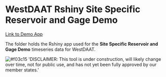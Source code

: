 # WestDAAT Rshiny Site Specific Reservoir and Gage Demo

 [Link to Demo App](https://waterdataexchangewswc.shinyapps.io/SiteSpecificReservoirAndGageDemo/)

 The folder holds the Rshiny app used for the **Site Specific Reservoir and Gage Demo** timeseries data for WestDAAT.

![#f03c15](https://placehold.co/15x15/f03c15/f03c15.png) 'DISCLAIMER: This tool is under construction, will likely change over time, not for public use, and has not yet been fully approved by our member states.'
